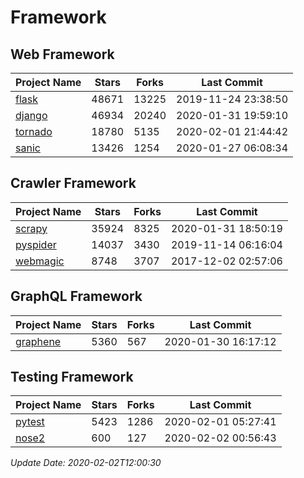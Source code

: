 # Framework

## Web Framework

| Project Name | Stars | Forks | Last Commit |
| ------------ | ----- | ----- | ----------- |
| [flask](https://github.com/pallets/flask) | 48671 | 13225 | 2019-11-24 23:38:50 |
| [django](https://github.com/django/django) | 46934 | 20240 | 2020-01-31 19:59:10 |
| [tornado](https://github.com/tornadoweb/tornado) | 18780 | 5135 | 2020-02-01 21:44:42 |
| [sanic](https://github.com/huge-success/sanic) | 13426 | 1254 | 2020-01-27 06:08:34 |

## Crawler Framework

| Project Name | Stars | Forks | Last Commit |
| ------------ | ----- | ----- | ----------- |
| [scrapy](https://github.com/scrapy/scrapy) | 35924 | 8325 | 2020-01-31 18:50:19 |
| [pyspider](https://github.com/binux/pyspider) | 14037 | 3430 | 2019-11-14 06:16:04 |
| [webmagic](https://github.com/code4craft/webmagic) | 8748 | 3707 | 2017-12-02 02:57:06 |

## GraphQL Framework

| Project Name | Stars | Forks | Last Commit |
| ------------ | ----- | ----- | ----------- |
| [graphene](https://github.com/graphql-python/graphene) | 5360 | 567 | 2020-01-30 16:17:12 |

## Testing Framework

| Project Name | Stars | Forks | Last Commit |
| ------------ | ----- | ----- | ----------- |
| [pytest](https://github.com/pytest-dev/pytest) | 5423 | 1286 | 2020-02-01 05:27:41 |
| [nose2](https://github.com/nose-devs/nose2) | 600 | 127 | 2020-02-02 00:56:43 |

*Update Date: 2020-02-02T12:00:30*